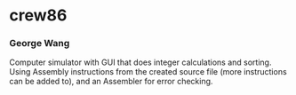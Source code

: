 # crew86
### George Wang

Computer simulator with GUI that does integer calculations and sorting. Using Assembly instructions from the created source file (more instructions can be added to), and an Assembler for error checking. 
